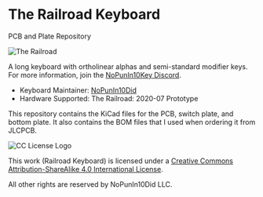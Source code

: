 # The Railroad Keyboard
PCB and Plate Repository

![The Railroad](https://i.imgur.com/B8OjXmyl.jpg)

A long keyboard with ortholinear alphas and semi-standard modifier keys. For more information, join the [NoPunIn10Key Discord](https://discord.gg/7AcdaNw5Fn).

* Keyboard Maintainer: [NoPunIn10Did](https://nopunin10did.com)
* Hardware Supported: The Railroad: 2020-07 Prototype

This repository contains the KiCad files for the PCB, switch plate, and bottom plate. It also contains the BOM files that I used when ordering it from JLCPCB.

![CC License Logo](https://licensebuttons.net/l/by-sa/4.0/88x31.png)

This work (Railroad Keyboard) is licensed under a [Creative Commons Attribution-ShareAlike 4.0 International License](https://creativecommons.org/licenses/by-sa/4.0/).

All other rights are reserved by NoPunIn10Did LLC.